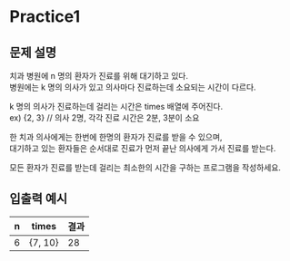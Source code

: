 Practice1
===

문제 설명
---

치과 병원에 n 명의 환자가 진료를 위해 대기하고 있다.  
병원에는 k 명의 의사가 있고 의사마다 진료하는데 소요되는 시간이 다르다.

k 명의 의사가 진료하는데 걸리는 시간은 times 배열에 주어진다.  
ex) {2, 3} // 의사 2명, 각각 진료 시간은 2분, 3분이 소요 

한 치과 의사에게는 한번에 한명의 환자가 진료를 받을 수 있으며,  
대기하고 있는 환자들은 순서대로 진료가 먼저 끝난 의사에게 가서 진료를 받는다.

모든 환자가 진료를 받는데 걸리는 최소한의 시간을 구하는 프로그램을 작성하세요.



입출력 예시
---
| n   |times|결과|
|-----|---|---|
| 6   |{7, 10}|28|